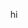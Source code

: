 <p align="center">
<!--<img src="https://github-readme-stats.vercel.app/api?username=gsemaj&count_private=true&show_icons=true&theme=tokyonight&hide_border=true">-->
hi
</p>
<!--
**gsemaj/gsemaj** is a ✨ _special_ ✨ repository because its `README.md` (this file) appears on your GitHub profile.

Here are some ideas to get you started:

- 🔭 I’m currently working on ...
- 🌱 I’m currently learning ...
- 👯 I’m looking to collaborate on ...
- 🤔 I’m looking for help with ...
- 💬 Ask me about ...
- 📫 How to reach me: ...
- 😄 Pronouns: ...
- ⚡ Fun fact: ...
-->
